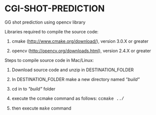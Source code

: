 # CGI-SHOT-PREDICTION
GG shot prediction using opencv library

Libraries required to compile the source code:

1) cmake (http://www.cmake.org/download/), version 3.0.X or greater

2) opencv (http://opencv.org/downloads.html), version 2.4.X or greater


Steps to compile source code in Mac/Linux:

1) Download source code and unzip in DESTINATION_FOLDER

2) In DESTINATION_FOLDER make a new directory named <i>"build"</i>

3) cd in to <i>"build"</i> folder 

4) execute the ccmake command as follows: <font style="font-family: courier">ccmake ../</font>

5) then execute <font style="font-family: courier">make</font> command


